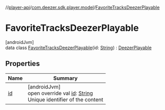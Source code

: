 //[player-api](../../../index.md)/[com.deezer.sdk.player.model](../index.md)/[FavoriteTracksDeezerPlayable](index.md)

# FavoriteTracksDeezerPlayable

[androidJvm]\
data class [FavoriteTracksDeezerPlayable](index.md)(id: [String](https://kotlinlang.org/api/latest/jvm/stdlib/kotlin/-string/index.html)) : [DeezerPlayable](../-deezer-playable/index.md)

## Properties

| Name        | Summary                                                                                                                                                               |
| ----------- | --------------------------------------------------------------------------------------------------------------------------------------------------------------------- |
| [id](id.md) | [androidJvm]<br/>open override val [id](id.md): [String](https://kotlinlang.org/api/latest/jvm/stdlib/kotlin/-string/index.html)<br/>Unique identifier of the content |
